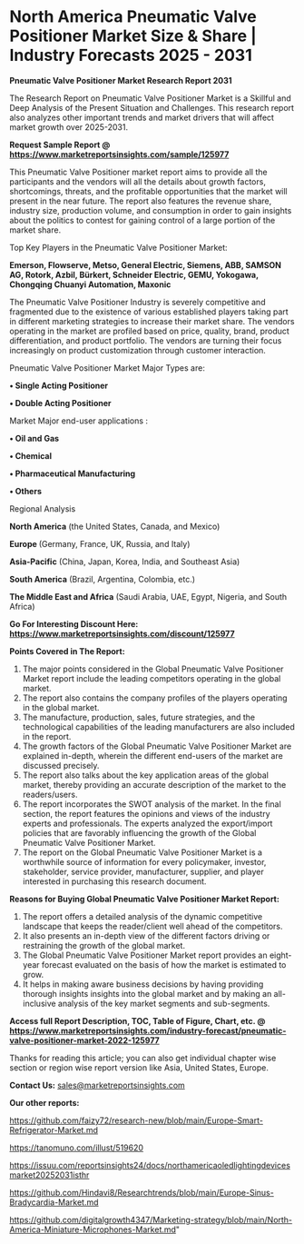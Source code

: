 # North America Pneumatic Valve Positioner Market Size & Share | Industry Forecasts 2025 - 2031

<strong>Pneumatic Valve Positioner Market Research Report 2031</strong>

The Research Report on Pneumatic Valve Positioner Market is a Skillful and Deep Analysis of the Present Situation and Challenges. This research report also analyzes other important trends and market drivers that will affect market growth over 2025-2031.

<strong>Request Sample Report @ <a href=https://www.marketreportsinsights.com/sample/125977>https://www.marketreportsinsights.com/sample/125977</a></strong>

This Pneumatic Valve Positioner market report aims to provide all the participants and the vendors will all the details about growth factors, shortcomings, threats, and the profitable opportunities that the market will present in the near future. The report also features the revenue share, industry size, production volume, and consumption in order to gain insights about the politics to contest for gaining control of a large portion of the market share.

Top Key Players in the Pneumatic Valve Positioner Market:

<strong>Emerson, Flowserve, Metso, General Electric, Siemens, ABB, SAMSON AG, Rotork, Azbil, Bürkert, Schneider Electric, GEMU, Yokogawa, Chongqing Chuanyi Automation, Maxonic</strong>

The Pneumatic Valve Positioner Industry is severely competitive and fragmented due to the existence of various established players taking part in different marketing strategies to increase their market share. The vendors operating in the market are profiled based on price, quality, brand, product differentiation, and product portfolio. The vendors are turning their focus increasingly on product customization through customer interaction.

Pneumatic Valve Positioner Market Major Types are:

<strong>• Single Acting Positioner

• Double Acting Positioner</strong>

Market Major end-user applications :

<strong>• Oil and Gas

• Chemical

• Pharmaceutical Manufacturing 

• Others</strong>

Regional Analysis

</u><strong><b>North America</b></strong> (the United States, Canada, and Mexico)

<strong><b>Europe </b></strong>(Germany, France, UK, Russia, and Italy)

<strong><b>Asia-Pacific</b></strong> (China, Japan, Korea, India, and Southeast Asia)

<strong><b>South America</b></strong> (Brazil, Argentina, Colombia, etc.)

<strong><b>The Middle East and Africa</b></strong> (Saudi Arabia, UAE, Egypt, Nigeria, and South Africa)

<strong>Go For Interesting Discount Here: <a href=https://www.marketreportsinsights.com/discount/125977>https://www.marketreportsinsights.com/discount/125977</a></strong>

<strong>Points Covered in The Report:</strong>
<ol>
  <li>The major points considered in the Global Pneumatic Valve Positioner Market report include the leading competitors operating in the global market.</li>
  <li>The report also contains the company profiles of the players operating in the global market.</li>
  <li>The manufacture, production, sales, future strategies, and the technological capabilities of the leading manufacturers are also included in the report.</li>
  <li>The growth factors of the Global Pneumatic Valve Positioner Market are explained in-depth, wherein the different end-users of the market are discussed precisely.</li>
  <li>The report also talks about the key application areas of the global market, thereby providing an accurate description of the market to the readers/users.</li>
  <li>The report incorporates the SWOT analysis of the market. In the final section, the report features the opinions and views of the industry experts and professionals. The experts analyzed the export/import policies that are favorably influencing the growth of the Global Pneumatic Valve Positioner Market.</li>
  <li>The report on the Global Pneumatic Valve Positioner Market is a worthwhile source of information for every policymaker, investor, stakeholder, service provider, manufacturer, supplier, and player interested in purchasing this research document.</li>
</ol>
<strong>Reasons for Buying Global Pneumatic Valve Positioner Market Report:</strong>

<ol>
  <li>The report offers a detailed analysis of the dynamic competitive landscape that keeps the reader/client well ahead of the competitors.</li>
  <li>It also presents an in-depth view of the different factors driving or restraining the growth of the global market.</li>
  <li>The Global Pneumatic Valve Positioner Market report provides an eight-year forecast evaluated on the basis of how the market is estimated to grow.</li>
  <li>It helps in making aware business decisions by having providing thorough insights insights into the global market and by making an all-inclusive analysis of the key market segments and sub-segments.</li>
</ol>
<strong>Access full Report Description, TOC, Table of Figure, Chart, etc. @ <a href=https://www.marketreportsinsights.com/industry-forecast/pneumatic-valve-positioner-market-2022-125977>https://www.marketreportsinsights.com/industry-forecast/pneumatic-valve-positioner-market-2022-125977</a></strong>


Thanks for reading this article; you can also get individual chapter wise section or region wise report version like Asia, United States, Europe.

<strong>Contact Us:</strong>
sales@marketreportsinsights.com

<strong>Our other reports:</strong>

<a href=https://github.com/faizy72/research-new/blob/main/Europe-Smart-Refrigerator-Market.md>https://github.com/faizy72/research-new/blob/main/Europe-Smart-Refrigerator-Market.md</a>

<a href=https://tanomuno.com/illust/519620>https://tanomuno.com/illust/519620</a>

<a href=https://issuu.com/reportsinsights24/docs/northamericaoledlightingdevicesmarket20252031isthr>https://issuu.com/reportsinsights24/docs/northamericaoledlightingdevicesmarket20252031isthr</a>

<a href=https://github.com/Hindavi8/Researchtrends/blob/main/Europe-Sinus-Bradycardia-Market.md>https://github.com/Hindavi8/Researchtrends/blob/main/Europe-Sinus-Bradycardia-Market.md</a>

<a href=https://github.com/digitalgrowth4347/Marketing-strategy/blob/main/North-America-Miniature-Microphones-Market.md>https://github.com/digitalgrowth4347/Marketing-strategy/blob/main/North-America-Miniature-Microphones-Market.md</a>"
